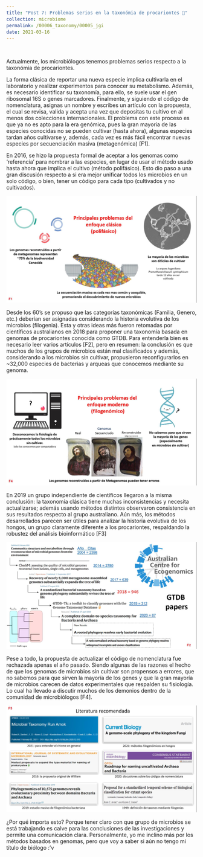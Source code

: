 ```yaml
---
title: "Post 7: Problemas serios en la taxonómia de procariontes 🔬"
collection: microbiome
permalink: /00006_taxonomy/00005_jgi
date: 2021-03-16
---
```


&nbsp;

Actualmente, los microbiólogos tenemos problemas serios respecto a la taxonómia de procariontes. 

La forma clásica de reportar una nueva especie implica cultivarla en el laboratorio y realizar experimentos para conocer su metabolismo. Además, es necesario identificar su taxonomía, para ello, se suele usar el gen ribosomal 16S o genes marcadores. Finalmente, y siguiendo el código de nomenclatura, asignas un nombre y escribes un artículo con la propuesta, el cual se revisa, valida y acepta una vez que depositas tu cultivo en al menos dos colecciones internacionales. El problema con este proceso es que ya no es apto para la era genómica, pues la gran mayoría de las especies conocidas no se pueden cultivar (hasta ahora), algunas especies tardan años cultivarse y, además, cada vez es más fácil encontrar nuevas especies por secuenciación masiva (metagenómica) [F1].

En 2016, se hizo la propuesta formal de aceptar a los genomas como ‘referencia’ para nombrar a las especies, en lugar de usar el método usado hasta ahora que implica el cultivo (método polifásico). Esto dio paso a una gran discusión respecto a si era mejor unificar todos los microbios en un solo código, o bien, tener un código para cada tipo (cultivados y no cultivados).

![img1](/images/microbiome/00006_poly.jpg)

Desde los 60’s se propuso que las categorías taxonómicas (Familia, Genero, etc.) deberían ser asignadas considerando la historia evolutiva de los microbios (filogenia). Esta y otras ideas más fueron retomadas por científicos australianos en 2018 para proponer una taxonomía basada en genomas de procariontes conocida como GTDB. Para entenderla bien es necesario leer varios artículos [F2], pero en resumen: la conclusión es que muchos de los grupos de microbios están mal clasificados y además, considerando a los microbios sin cultivar, propusieron reconfigurarlos en ~32,000 especies de bacterias y arqueas que conocemos mediante su genoma.

![img2](/images/microbiome/00006_comp.jpg)

En 2019 un grupo independiente de científicos llegaron a la misma conclusión: la taxonomía clásica tiene muchas inconsistencias y necesita actualizarse; además usando métodos distintos observaron consistencia en sus resultados respecto al grupo australiano. Aún más, los métodos desarrollados parecen ser útiles para analizar la historia evolutiva de los hongos, un grupo claramente diferente a los procariontes, respaldando la robustez del análisis bioinformático [F3]

![img3](/images/microbiome/00006_paper.jpg)

Pese a todo, la propuesta de actualizar el código de nomenclatura fue rechazada apenas el año pasado. Siendo algunas de las razones el hecho de que los genomas de microbios sin cultivar son propensos a errores,  que no sabemos para que sirven la mayoría de los genes y que la gran mayoría de microbios carecen de datos experimentales que respalden su fisiología. Lo cual ha llevado a discutir muchos de los demonios dentro de la comunidad de microbiólogos [F4].

![img4](/images/microbiome/00006_paper2.jpg)

¿Por qué importa esto? Porque tener claro con que grupo de microbios se está trabajando es calve para las conclusiones de las investigaciones y permite una comunicación clara. Personalmente, yo me inclino más por los métodos basados en genomas, pero que voy a saber si aún no tengo mi título de biólogo :’v


